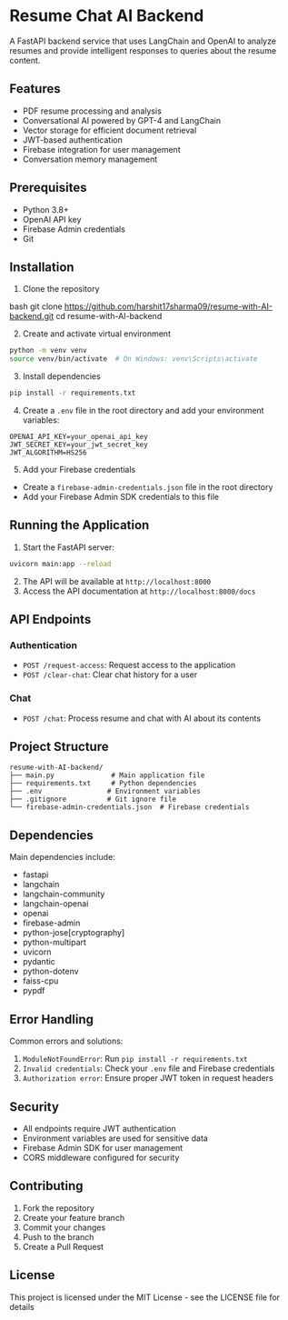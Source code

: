 # Resume Chat AI Backend

A FastAPI backend service that uses LangChain and OpenAI to analyze resumes and provide intelligent responses to queries about the resume content.

## Features

- PDF resume processing and analysis
- Conversational AI powered by GPT-4 and LangChain
- Vector storage for efficient document retrieval
- JWT-based authentication
- Firebase integration for user management
- Conversation memory management

## Prerequisites

- Python 3.8+
- OpenAI API key
- Firebase Admin credentials
- Git

## Installation

1. Clone the repository

bash
git clone https://github.com/harshit17sharma09/resume-with-AI-backend.git
cd resume-with-AI-backend

2. Create and activate virtual environment
```bash
python -m venv venv
source venv/bin/activate  # On Windows: venv\Scripts\activate
```

3. Install dependencies
```bash
pip install -r requirements.txt
```

4. Create a `.env` file in the root directory and add your environment variables:
```env
OPENAI_API_KEY=your_openai_api_key
JWT_SECRET_KEY=your_jwt_secret_key
JWT_ALGORITHM=HS256
```

5. Add your Firebase credentials
- Create a `firebase-admin-credentials.json` file in the root directory
- Add your Firebase Admin SDK credentials to this file

## Running the Application

1. Start the FastAPI server:
```bash
uvicorn main:app --reload
```

2. The API will be available at `http://localhost:8000`
3. Access the API documentation at `http://localhost:8000/docs`

## API Endpoints

### Authentication
- `POST /request-access`: Request access to the application
- `POST /clear-chat`: Clear chat history for a user

### Chat
- `POST /chat`: Process resume and chat with AI about its contents

## Project Structure
```
resume-with-AI-backend/
├── main.py              # Main application file
├── requirements.txt     # Python dependencies
├── .env                # Environment variables
├── .gitignore          # Git ignore file
└── firebase-admin-credentials.json  # Firebase credentials
```

## Dependencies

Main dependencies include:
- fastapi
- langchain
- langchain-community
- langchain-openai
- openai
- firebase-admin
- python-jose[cryptography]
- python-multipart
- uvicorn
- pydantic
- python-dotenv
- faiss-cpu
- pypdf

## Error Handling

Common errors and solutions:
1. `ModuleNotFoundError`: Run `pip install -r requirements.txt`
2. `Invalid credentials`: Check your `.env` file and Firebase credentials
3. `Authorization error`: Ensure proper JWT token in request headers

## Security

- All endpoints require JWT authentication
- Environment variables are used for sensitive data
- Firebase Admin SDK for user management
- CORS middleware configured for security

## Contributing

1. Fork the repository
2. Create your feature branch
3. Commit your changes
4. Push to the branch
5. Create a Pull Request

## License

This project is licensed under the MIT License - see the LICENSE file for details